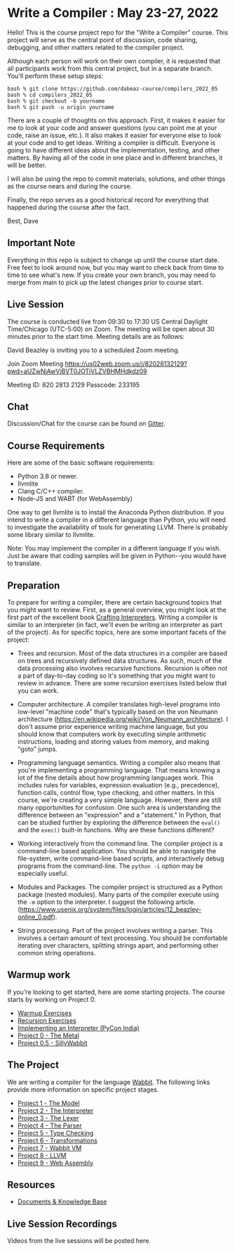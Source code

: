 # Write a Compiler : May 23-27, 2022

Hello! This is the course project repo for the "Write a Compiler"
course.  This project will serve as the central point of discussion, code
sharing, debugging, and other matters related to the compiler project.

Although each person will work on their own compiler, it is requested
that all participants work from this central project, but in a separate
branch.   You'll perform these setup steps:

    bash % git clone https://github.com/dabeaz-course/compilers_2022_05
    bash % cd compilers_2022_05
    bash % git checkout -b yourname
    bash % git push -u origin yourname

There are a couple of thoughts on this approach. First, it makes it
easier for me to look at your code and answer questions (you can 
point me at your code, raise an issue, etc.).   It also makes it easier
for everyone else to look at your code and to get ideas.  Writing a
compiler is difficult. Everyone is going to have different ideas about
the implementation, testing, and other matters.  By having all of the
code in one place and in different branches, it will be better.

I will also be using the repo to commit materials, solutions, and 
other things as the course nears and during the course.

Finally, the repo serves as a good historical record for everything
that happened during the course after the fact.

Best,
Dave

## Important Note

Everything in this repo is subject to change up until the course start date.
Free feel to look around now, but you may want to check back from time to
time to see what's new.  If you create your own branch, you may need to
merge from main to pick up the latest changes prior to course start.

## Live Session 

The course is conducted live from 09:30 to 17:30 US Central Daylight
Time/Chicago (UTC-5:00) on Zoom.  The meeting will be open about 30
minutes prior to the start time. Meeting details are as follows:

David Beazley is inviting you to a scheduled Zoom meeting.

Join Zoom Meeting
https://us02web.zoom.us/j/82028132129?pwd=aUZwNjAwVjBVT0JOTjVLZVBHMHdkdz09

Meeting ID: 820 2813 2129
Passcode: 233195

## Chat

Discussion/Chat for the course can be found on [Gitter](https://gitter.im/dabeaz-course/compilers_2022_05).

## Course Requirements

Here are some of the basic software requirements:

* Python 3.8 or newer.
* llvmlite
* Clang C/C++ compiler.
* Node-JS and WABT (for WebAssembly)

One way to get llvmlite is to install the Anaconda Python
distribution.  If you intend to write a compiler in a different
language than Python, you will need to investigate the availability of
tools for generating LLVM. There is probably some library similar to
llvmlite.

Note: You may implement the compiler in a different language if you
wish.  Just be aware that coding samples will be given in Python--you
would have to translate. 

## Preparation

To prepare for writing a compiler, there are certain background topics
that you might want to review.  First, as a general overview, you
might look at the first part of the excellent book [Crafting Interpreters](https://craftinginterpreters.com).
Writing a compiler is similar to an interpreter (in fact, we'll even be writing an
interpreter as part of the project).   As for specific topics, here
are some important facets of the project:

* Trees and recursion.  Most of the data structures in a compiler are
  based on trees and recursively defined data structures. As such,
  much of the data processing also involves recursive functions.
  Recursion is often not a part of day-to-day coding so it's something
  that you might want to review in advance.  There are some recursion
  exercises listed below that you can work.

* Computer architecture.  A compiler translates high-level programs
  into low-level "machine code" that's typically based on the von Neumann architecture
  (https://en.wikipedia.org/wiki/Von_Neumann_architecture).  I don't
  assume prior experience writing machine language, but you should
  know that computers work by executing simple arithmetic instructions,
  loading and storing values from memory, and making "goto" jumps.

* Programming language semantics.  Writing a compiler also means that
  you're implementing a programming language.  That means knowing a
  lot of the fine details about how programming languages work. This
  includes rules for variables, expression evaluation (e.g., precedence),
  function calls, control flow, type checking, and other matters.
  In this course, we're creating a very simple language.  However,
  there are still many opportunities for confusion.  One such area
  is understanding the difference between an "expression" and a
  "statement."  In Python, that can be studied further by exploring
  the difference between the `eval()` and the `exec()` built-in
  functions.  Why are these functions different?

* Working interactively from the command line. The compiler project
  is a command-line based application.  You should be able to navigate
  the file-system, write command-line based scripts, and interactively
  debug programs from the command-line.   The `python -i` option
  may be especially useful.

* Modules and Packages.  The compiler project is structured as a
  Python package (nested modules).  Many parts of the compiler
  execute using the `-m` option to the interpreter. I suggest
  the following article. (https://www.usenix.org/system/files/login/articles/12_beazley-online_0.pdf).

* String processing. Part of the project involves writing a
  parser.  This involves a certain amount of text processing.
  You should be comfortable iterating over characters, splitting
  strings apart, and performing other common string operations.

## Warmup work

If you're looking to get started, here are some starting projects.  The course starts
by working on Project 0.

* [Warmup Exercises](docs/Warmup-Exercises.md)
* [Recursion Exercises](docs/Recursion-Exercises.md)
* [Implementing an Interpreter (PyCon India)](https://www.youtube.com/watch?v=VUT386_GKI8)
* [Project 0 - The Metal](docs/Project0_The_Metal.md)
* [Project 0.5 - SillyWabbit](docs/Project0_5_SillyWabbit.md)

## The Project

We are writing a compiler for the language [Wabbit](docs/Wabbit-Specification.md).
The following links provide more information on specific project stages.

* [Project 1 - The Model](docs/Project1_The_Model.md)
* [Project 2 - The Interpreter](docs/Project2_The_Interpreter.md)
* [Project 3 - The Lexer](docs/Project3_Tokenizing.md)
* [Project 4 - The Parser](docs/Project4_Parsing.md)
* [Project 5 - Type Checking](docs/Project5_Type_Checking.md)
* [Project 6 - Transformations](docs/Project6_Transformation.md)
* [Project 7 - Wabbit VM](docs/Project7_WVM.md)
* [Project 8 - LLVM](docs/Project8_LLVM.md)
* [Project 9 - Web Assembly](docs/Project9_WASM.md)

## Resources

* [Documents & Knowledge Base](docs/README.md)

## Live Session Recordings

Videos from the live sessions will be posted here.

